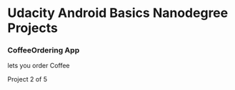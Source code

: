 # Udacity Android Basics Nanodegree Projects
### CoffeeOrdering App
lets you order Coffee

Project 2 of 5
